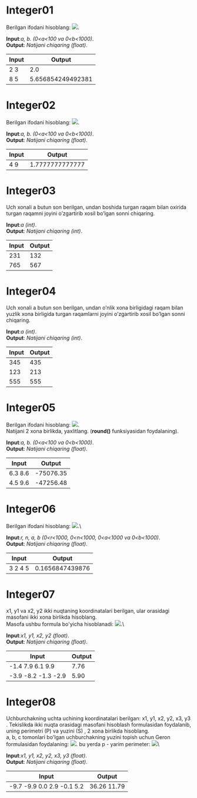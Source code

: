 # Integer01

Berilgan ifodani hisoblang:   <img src="https://latex.codecogs.com/gif.latex?\sqrt{\sqrt{(a^{3}-b^{3})+(a^{3}+b^{3})}}" />.


**Input**:*a, b. (0<a<100 va 0<b<1000)*.\
**Output**: *Natijani chiqaring (float)*.

|   **Input**   |   **Output**    |
|---------------|-----------------|
|2  3           |2.0              |
|8  5           |5.656854249492381|

# Integer02

Berilgan ifodani hisoblang:   <img src="https://latex.codecogs.com/gif.latex?\(\frac{1}{6}\sqrt{a}+\frac{1}{3}\sqrt{b})^{2}"/>.


**Input**:*a, b. (0<a<100 va 0<b<1000)*.\
**Output**: *Natijani chiqaring (float)*.

|   **Input**   |   **Output**    |
|---------------|-----------------|
|4  9           |1.7777777777777  |

# Integer03

Uch xonali a butun son berilgan, undan boshida turgan raqam bilan  oxirida turgan raqamni joyini o’zgartirib xosil bo’lgan sonni chiqaring.

**Input**:*a (int)*.\
**Output**: *Natijani chiqaring (int)*.

|   **Input**   |   **Output**    |
|---------------|-----------------|
|231            |132              |
|765            |567              |

# Integer04

Uch xonali a butun son berilgan, undan o’nlik xona birligidagi raqam bilan yuzlik xona birligida turgan raqamlarni joyini o’zgartirib xosil bo’lgan sonni chiqaring.

**Input**:*a (int)*.\
**Output**: *Natijani chiqaring (int)*.

|   **Input**   |   **Output**    |
|---------------|-----------------|
|345            |435              |
|123            |213              |
|555            |555              |

# Integer05

Berilgan ifodani hisoblang:   <img src="https://latex.codecogs.com/gif.latex?\9a^{2}b-27a^{2}b^{2}+15b^{2}"/>.\
Natijani 2 xona birlikda, yaxlitlang. (**round()** funksiyasidan foydalaning).

**Input**:*a, b. (0<a<100 va 0<b<1000)*.\
**Output**: *Natijani chiqaring (float)*.

|   **Input**   |   **Output**    |
|---------------|-----------------|
|6.3  8.6       |-75076.35        |
|4.5  9.6       |-47256.48        |

# Integer06

Berilgan ifodani hisoblang:   <img src="https://latex.codecogs.com/gif.latex?\frac{(1-\frac{r}{100})^{2}}{\sqrt{a^{2}-b^{2}}}"/>.\

**Input**:*r, n, a, b (0<r<1000,  0<n<1000,  0<a<1000 va 0<b<1000)*.\
**Output**: *Natijani chiqaring (float)*.

|   **Input**   |   **Output**    |
|---------------|-----------------|
|3  2  4  5     |0.1656847439876  |


# Integer07

x1, y1 va x2, y2 ikki nuqtaning  koordinatalari berilgan, ular orasidagi masofani ikki xona birlikda hisoblang.\
Masofa ushbu formula  bo'yicha hisoblanadi:   <img src="https://latex.codecogs.com/gif.latex?\sqrt{(x2-x1)^{2}+(y2-y1)^{2}}"/>.\

**Input**:*x1, y1, x2, y2  (float)*.\
**Output**: *Natijani chiqaring (float)*.

|     **Input**      |     **Output**     |
|--------------------|--------------------|
|-1.4 7.9 6.1 9.9    |7.76                |
|-3.9 -8.2 -1.3  -2.9|5.90                |

# Integer08

Uchburchakning uchta uchining koordinatalari berilgan: x1, y1, x2, y2, x3, y3 . Tekislikda ikki nuqta orasidagi masofani hisoblash formulasidan foydalanib, uning perimetri (P) va yuzini (S) , 2 xona birlikda hisoblang.\
a, b, c tomonlari bo'lgan uchburchakning yuzini topish uchun Geron formulasidan foydalaning:   <img src="https://latex.codecogs.com/gif.latex?S=\sqrt{p(p-a)(p-b)(p-c)}"/>. bu yerda 
 p - yarim perimeter: <img src="https://latex.codecogs.com/gif.latex?p=\frac{a+b+c}{2}"/>\

**Input**:*x1, y1, x2,  y2, x3, y3  (float)*.\
**Output**: *Natijani chiqaring (float)*.

|        **Input**         |       **Output**     |
|--------------------------|----------------------|
|-9.7 -9.9 0.0 2.9 -0.1 5.2|36.26  11.79          |